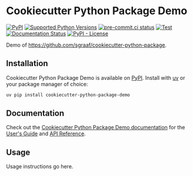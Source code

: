 <!-- start docs-include-index -->

# Cookiecutter Python Package Demo

[![PyPI](https://img.shields.io/pypi/v/cookiecutter-python-package-demo)](https://img.shields.io/pypi/v/cookiecutter-python-package-demo)
[![Supported Python Versions](https://img.shields.io/pypi/pyversions/cookiecutter-python-package-demo)](https://pypi.org/project/cookiecutter-python-package-demo/)
[![pre-commit.ci status](https://results.pre-commit.ci/badge/github/sgraaf/cookiecutter-python-package-demo/main.svg)](https://results.pre-commit.ci/latest/github/sgraaf/cookiecutter-python-package-demo/main)
[![Test](https://github.com/sgraaf/cookiecutter-python-package-demo/actions/workflows/test.yml/badge.svg)](https://github.com/sgraaf/cookiecutter-python-package-demo/actions/workflows/test.yml)
[![Documentation Status](https://readthedocs.org/projects/cookiecutter-python-package-demo/badge/?version=latest)](https://cookiecutter-python-package-demo.readthedocs.io/en/latest/?badge=latest)
[![PyPI - License](https://img.shields.io/pypi/l/cookiecutter-python-package-demo)](https://img.shields.io/pypi/l/cookiecutter-python-package-demo)

Demo of https://github.com/sgraaf/cookiecutter-python-package.

<!-- end docs-include-index -->

## Installation

<!-- start docs-include-installation -->

Cookiecutter Python Package Demo is available on [PyPI](https://pypi.org/project/cookiecutter-python-package-demo/). Install with [uv](https://docs.astral.sh/uv/) or your package manager of choice:

```sh
uv pip install cookiecutter-python-package-demo
```

<!-- end docs-include-installation -->

## Documentation

Check out the [Cookiecutter Python Package Demo documentation](https://cookiecutter-python-package-demo.readthedocs.io/en/stable/) for the [User's Guide](https://cookiecutter-python-package-demo.readthedocs.io/en/stable/usage.html) and [API Reference](https://cookiecutter-python-package-demo.readthedocs.io/en/stable/api.html).

## Usage

<!-- start docs-include-usage -->

Usage instructions go here.

<!-- end docs-include-usage -->
